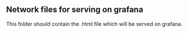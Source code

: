 ## Network files for serving on grafana
This folder should contain the .html file which will be served on grafana.